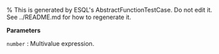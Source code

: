 % This is generated by ESQL's AbstractFunctionTestCase. Do not edit it. See ../README.md for how to regenerate it.

**Parameters**

`number`
:   Multivalue expression.

